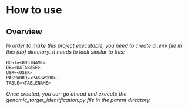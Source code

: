 # How to use

## Overview

_In order to make this project executable, you need to create a .env file in this (db) directory. 
It needs to look similar to this:_

```
HOST=<HOSTNAME>
DB=<DATABASE>
USR=<USER>
PASSWORD=<PASSWORD>.
TABLE=<TABLENAME>
```

_Once created, you can go ahead and execute the genomic_target_identification.py file in the parent directory._